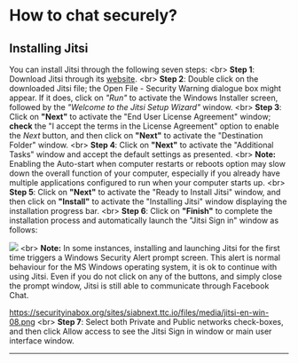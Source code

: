 # How to chat securely?

## Installing Jitsi


You can install Jitsi through the following seven steps:
&lt;br&gt;
**Step 1**: Download Jitsi through its [website](https://jitsi.org/Main/Download). 
&lt;br&gt;
**Step 2**: Double click on the downloaded Jitsi file; the Open File - Security Warning dialogue box might appear. If it does, click on *&quot;Run&quot;* to activate the Windows Installer screen, followed by the *&quot;Welcome to the Jitsi Setup Wizard&quot;* window.
&lt;br&gt;
**Step 3**: Click on **&quot;Next&quot;** to activate the &quot;End User License Agreement&quot; window; **check** the &quot;I accept the terms in the License Agreement&quot; option to enable the *Next* button, and then click on **&quot;Next&quot;** to activate the &quot;Destination Folder&quot; window.
&lt;br&gt;
**Step 4**: Click on **&quot;Next&quot;** to activate the &quot;Additional Tasks&quot; window and accept the default settings as presented.
&lt;br&gt;
**Note:** Enabling the Auto-start when computer restarts or reboots option may slow down the overall function of your computer, especially if you already have multiple applications configured to run when your computer starts up.
&lt;br&gt;
**Step 5**: Click on **&quot;Next&quot;** to activate the &quot;Ready to Install Jitsi&quot; window, and then click on **&quot;Install&quot;** to activate the &quot;Installing Jitsi&quot; window displaying the installation progress bar.
&lt;br&gt;
**Step 6**: Click on **&quot;Finish&quot;** to complete the installation process and automatically launch the &quot;Jitsi Sign in&quot; window as follows:

![]({{site.baseurl}}/https://securityinabox.org/sites/siabnext.ttc.io/files/media/jitsi-en-win-07.png)
&lt;br&gt;
**Note:** In some instances, installing and launching Jitsi for the first time triggers a Windows Security Alert prompt screen. This alert is normal behaviour for the MS Windows operating system, it is ok to continue with using Jitsi. Even if you do not click on any of the buttons, and simply close the prompt window, Jitsi is still able to communicate through Facebook Chat. 

https://securityinabox.org/sites/siabnext.ttc.io/files/media/jitsi-en-win-08.png
&lt;br&gt;
**Step 7**: Select both Private and Public networks check-boxes, and then click Allow access to see the Jitsi Sign in window or main user interface window.

***